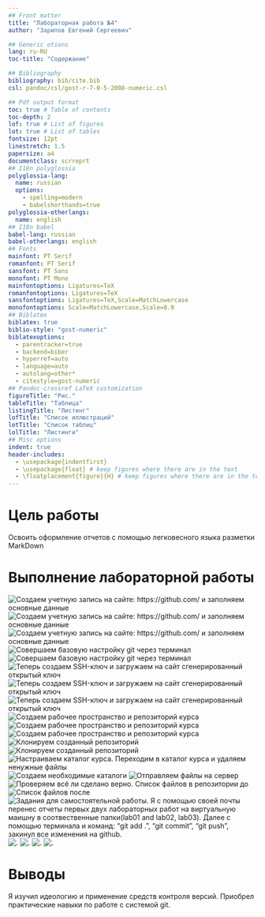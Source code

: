```yaml
---
## Front matter
title: "Лабораторная работа №4"
author: "Зарипов Евгений Сергеевич"

## Generic otions
lang: ru-RU
toc-title: "Содержание"

## Bibliography
bibliography: bib/cite.bib
csl: pandoc/csl/gost-r-7-0-5-2008-numeric.csl

## Pdf output format
toc: true # Table of contents
toc-depth: 2
lof: true # List of figures
lot: true # List of tables
fontsize: 12pt
linestretch: 1.5
papersize: a4
documentclass: scrreprt
## I18n polyglossia
polyglossia-lang:
  name: russian
  options:
	- spelling=modern
	- babelshorthands=true
polyglossia-otherlangs:
  name: english
## I18n babel
babel-lang: russian
babel-otherlangs: english
## Fonts
mainfont: PT Serif
romanfont: PT Serif
sansfont: PT Sans
monofont: PT Mono
mainfontoptions: Ligatures=TeX
romanfontoptions: Ligatures=TeX
sansfontoptions: Ligatures=TeX,Scale=MatchLowercase
monofontoptions: Scale=MatchLowercase,Scale=0.9
## Biblatex
biblatex: true
biblio-style: "gost-numeric"
biblatexoptions:
  - parentracker=true
  - backend=biber
  - hyperref=auto
  - language=auto
  - autolang=other*
  - citestyle=gost-numeric
## Pandoc-crossref LaTeX customization
figureTitle: "Рис."
tableTitle: "Таблица"
listingTitle: "Листинг"
lofTitle: "Список иллюстраций"
lotTitle: "Список таблиц"
lolTitle: "Листинги"
## Misc options
indent: true
header-includes:
  - \usepackage{indentfirst}
  - \usepackage{float} # keep figures where there are in the text
  - \floatplacement{figure}{H} # keep figures where there are in the text
---
```


# Цель работы

Освоить оформление отчетов с помощью легковесного языка разметки MarkDown

# Выполнение лабораторной работы


![Создаем учетную запись на сайте: https://github.com/ и заполняем основные данные](ris1.png)
![Создаем учетную запись на сайте: https://github.com/ и заполняем основные данные](ris2.png)
![Создаем учетную запись на сайте: https://github.com/ и заполняем основные данные](ris3.png)
![Совершаем базовую настройку git через терминал](ris4.png)
![Совершаем базовую настройку git через терминал](ris5.png)
![Теперь создаем SSH-ключ и загружаем на сайт сгенерированный открытый ключ](ris6.png)
![Теперь создаем SSH-ключ и загружаем на сайт сгенерированный открытый ключ](ris7.png)
![Теперь создаем SSH-ключ и загружаем на сайт сгенерированный открытый ключ](ris8.png)
![Создаем рабочее пространство и репозиторий курса](ris9.png)
![Создаем рабочее пространство и репозиторий курса](ris10.png)
![Создаем рабочее пространство и репозиторий курса](ris11.png)
![Клонируем созданный репозиторий](ris12.png)
![Клонируем созданный репозиторий](ris13.png)
![Настраиваем каталог курса. Переходим в каталог курса и удаляем ненужные файлы](ris14.png)
![Создаем необходимые каталоги](ris15.png)
![Отправляем файлы на сервер](ris16.png)
![Проверяем всё ли сделано верно. Список файлов в репозитории до](ris17.png)
![Список файлов после](ris18.png)
![Задaния для самостоятельной работы. Я с помощью своей почты перенес отчеты первых двух лабораторных работ на виртуальную маишну в соотвественные папки(lab01 and lab02, lab03). Далее с помощью терминала и команд: “git add .”, “git commit”, “git push”, закинул все изменения на github.](ris19.png)
![.](ris20.png)
![.](ris21.png)
![.](ris22.png)
![.](ris23.png)

# Выводы

Я изучил идеологию и применение средств контроля версий. Приобрел практические навыки по работе с системой git.

